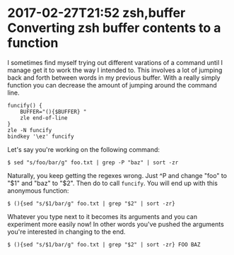 2017-02-27T21:52 zsh,buffer
Converting zsh buffer contents to a function
=========================

I sometimes find myself trying out different varations of a command until I manage get it to work the way I intended to. This involves a lot of jumping back and forth between words in my previous buffer. With a really simply function you can decrease the amount of jumping around the command line.

    funcify() {
        BUFFER="(){$BUFFER} "
        zle end-of-line
    }
    zle -N funcify
    bindkey '\ez' funcify

Let's say you're working on the following command:

    $ sed "s/foo/bar/g" foo.txt | grep -P "baz" | sort -zr

Naturally, you keep getting the regexes wrong. Just ^P and change "foo" to "$1" and "baz" to "$2". Then do <esc-z> to call `funcify`. You will end up with this anonymous function:

    $ (){sed "s/$1/bar/g" foo.txt | grep "$2" | sort -zr}

Whatever you type next to it becomes its arguments and you can experiment more easily now! In other words you've pushed the arguments you're interested in changing to the end.

    $ (){sed "s/$1/bar/g" foo.txt | grep "$2" | sort -zr} FOO BAZ

